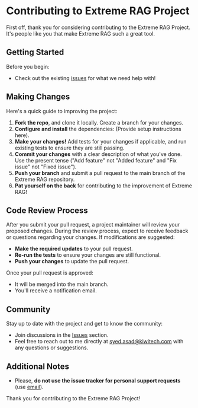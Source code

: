 # Contributing to Extreme RAG Project

First off, thank you for considering contributing to the Extreme RAG Project. It's people like you that make Extreme RAG such a great tool.

## Getting Started

Before you begin:
- Check out the existing [issues](https://github.com/syedzaidi-kiwi/Extreme-RAG/issues) for what we need help with!

## Making Changes

Here's a quick guide to improving the project:

1. **Fork the repo**, and clone it locally. Create a branch for your changes.
2. **Configure and install** the dependencies: (Provide setup instructions here).
3. **Make your changes!** Add tests for your changes if applicable, and run existing tests to ensure they are still passing.
4. **Commit your changes** with a clear description of what you've done. Use the present tense ("Add feature" not "Added feature" and "Fix issue" not "Fixed issue").
5. **Push your branch** and submit a pull request to the main branch of the Extreme RAG repository.
6. **Pat yourself on the back** for contributing to the improvement of Extreme RAG!

## Code Review Process

After you submit your pull request, a project maintainer will review your proposed changes. During the review process, expect to receive feedback or questions regarding your changes. If modifications are suggested:
- **Make the required updates** to your pull request.
- **Re-run the tests** to ensure your changes are still functional.
- **Push your changes** to update the pull request.

Once your pull request is approved:
- It will be merged into the main branch.
- You'll receive a notification email.

## Community

Stay up to date with the project and get to know the community:
- Join discussions in the [Issues](https://github.com/syedzaidi-kiwi/Extreme-RAG/issues) section.
- Feel free to reach out to me directly at syed.asad@kiwitech.com with any questions or suggestions.

## Additional Notes

- Please, **do not use the issue tracker for personal support requests** (use [email](syed.asad@kiwitech.com)).

Thank you for contributing to the Extreme RAG Project!
